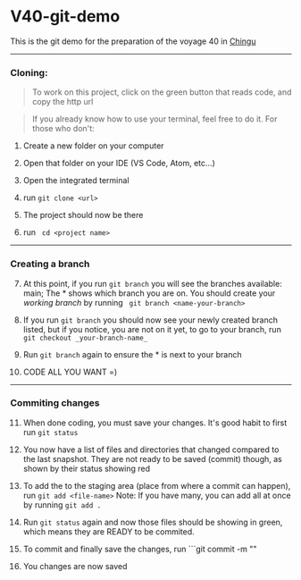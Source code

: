 # V40-git-demo

This is the git demo for the preparation of the voyage 40 in [Chingu](https://chingu.io)

---

### Cloning:

> To work on this project, click on the green button that reads code, and copy the http url

> If you already know how to use your terminal, feel free to do it. For those who don't:

1. Create a new folder on your computer

2. Open that folder on your IDE (VS Code, Atom, etc...)

3. Open the integrated terminal

4. run `git clone <url> `

5. The project should now be there

6. run ` cd <project name>`

---

### Creating a branch

7. At this point, if you run `git branch` you will see the branches available: main; The \* shows which branch you are on. You should create your _working branch_ by running ` git branch <name-your-branch>`

8. If you run `git branch` you should now see your newly created branch listed, but if you notice, you are not on it yet, to go to your branch, run ` git checkout _your-branch-name_`

9. Run `git branch` again to ensure the \* is next to your branch

10. CODE ALL YOU WANT =)

---

### Commiting changes

11. When done coding, you must save your changes. It's good habit to first run `git status`

12. You now have a list of files and directories that changed compared to the last snapshot. They are not ready to be saved (commit) though, as shown by their status showing red

13. To add the to the staging area (place from where a commit can happen), run `git add <file-name>` Note: If you have many, you can add all at once by running `git add .`

14. Run `git status` again and now those files should be showing in green, which means they are READY to be commited.

15. To commit and finally save the changes, run ```git commit -m "<what-did-you-change-between-double-quote>"

16. You changes are now saved

